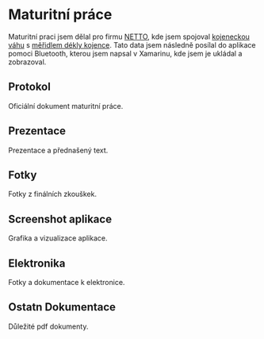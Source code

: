 # Maturitní práce

Maturitní praci jsem dělal pro firmu [NETTO](https://www.nettocontrol.cz/), kde jsem spojoval [kojeneckou váhu](https://www.vahynetto.cz/133-produkt-prisl-754-elektronicka-kojenecka-vaha-soehnle-professional-7752.html) s [měřidlem dékly kojence](https://www.soehnle-professional.com/productgroup/details/99/baby-langenmessstab). Tato data jsem následně posílal do aplikace pomoci Bluetooth, kterou jsem napsal v Xamarinu, kde jsem je ukládal a zobrazoval.

## Protokol
Oficiální dokument maturitní práce.

## Prezentace
Prezentace a přednašený text.

## Fotky
Fotky z finálních zkouškek.

## Screenshot aplikace
Grafika a vizualizace aplikace.

## Elektronika
Fotky a dokumentace k elektronice.

## Ostatn Dokumentace
Důležité pdf dokumenty.